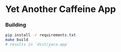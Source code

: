 # Yet Another Caffeine App

### Building

```bash
pip install -r requirements.txt
make build
# results in `dist/yaca.app`
```
